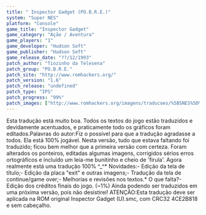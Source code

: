```yaml
---
title: " Inspector Gadget (PO.B.R.E.)"
system: "Super NES"
platform: "Console"
game_title: "Inspector Gadget"
game_category: "Ação / Aventura"
game_players: "1"
game_developer: "Hudson Soft"
game_publisher: "Hudson Soft"
game_release_date: "??/12/1993"
patch_author: "Tiozinho da Telesena"
patch_group: "PO.B.R.E."
patch_site: "http://www.romhackers.org/"
patch_version: "1.6"
patch_release: "undefined"
patch_type: "IPS"
patch_progress: "99%"
patch_images: ["http://www.romhackers.org/imagens/traducoes/%5BSNES%5D%20Inspector%20Gadget%20-%20POBRE%20-%201.png","http://romhackers.org/uploads/smil470474167631b.gif","http://www.romhackers.org/imagens/traducoes/%5BSNES%5D%20Inspector%20Gadget%20-%20POBRE%20-%202.png","http://www.romhackers.org/imagens/traducoes/%5BSNES%5D%20Inspector%20Gadget%20-%20POBRE%20-%203.png"]
---
```

Esta tradução está muito boa. Todos os textos do jogo estão traduzidos e devidamente acentuados, e praticamente todo os gráficos foram editados.Palavras do autor:Fiz o possível para que a tradução agradasse a todos. Ela está 100% jogável. Nesta versão, tudo que estava faltando foi traduzido; ficou bem melhor que a primeira versão com certeza. Foram alterados os ponteiros, editadas algumas imagens, corrigidos sérios erros ortográficos e incluído um leia-me bunitinho e cheio de 'firula'. Agora realmente está uma tradução 100% ^_^* Novidades:- Edição da tela de título;- Edição da placa "exit" e outras imagens;- Tradução da tela de continue/game over;- Melhorias e revisões nos textos.* O que falta?- Edição dos créditos finais do jogo. (~1%) Ainda podendo ser traduzidos em uma próxima versão, pois não desistirei! ATENÇÃO:Esta tradução deve ser aplicada na ROM original Inspector Gadget (U).smc, com CRC32 4CE2B818 e sem cabeçalho.